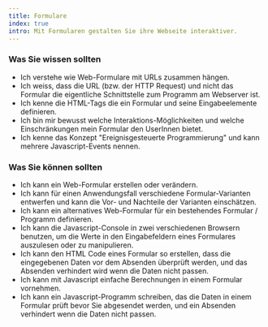 ```yaml
--- 
title: Formulare
index: true
intro: Mit Formularen gestalten Sie ihre Webseite interaktiver.
---
```


### Was Sie wissen sollten

* Ich verstehe wie Web-Formulare mit URLs zusammen hängen.
* Ich weiss, dass die URL (bzw. der HTTP Request) und nicht das Formular die eigentliche Schnittstelle zum Programm am Webserver ist.
* Ich kenne die  HTML-Tags die ein Formular und seine Eingabeelemente definieren.
* Ich bin mir bewusst welche Interaktions-Möglichkeiten und welche Einschränkungen mein Formular den UserInnen bietet.
* Ich kenne das Konzept "Ereignisgesteuerte Programmierung" und kann mehrere Javascript-Events nennen.

### Was Sie können sollten
* Ich kann ein Web-Formular erstellen oder verändern.
* Ich kann für einen Anwendungsfall verschiedene Formular-Varianten entwerfen und kann die Vor- und Nachteile der Varianten einschätzen.
* Ich kann ein alternatives Web-Formular für ein bestehendes Formular / Programm definieren.
* Ich kann die Javascript-Console in zwei verschiedenen Browsern benutzen, um die Werte in den Eingabefeldern eines Formulares auszulesen oder zu manipulieren.
* Ich kann den HTML Code eines Formular so erstellen, dass die eingegebenen Daten vor dem Absenden überprüft werden, und das Absenden verhindert wird wenn die Daten nicht passen.
* Ich kann mit Javascript einfache Berechnungen in einem Formular vornehmen.
* Ich kann ein Javascript-Programm schreiben, das die Daten in einem Formular prüft bevor Sie abgesendet werden, und ein Absenden verhindert wenn die Daten nicht passen.

